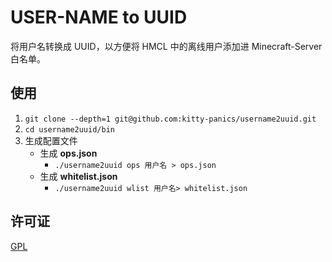 # USER-NAME to UUID

将用户名转换成 UUID，以方便将 HMCL 中的离线用户添加进 Minecraft-Server 白名单。

## 使用

1. `git clone --depth=1 git@github.com:kitty-panics/username2uuid.git`
2. `cd username2uuid/bin`
3. 生成配置文件
    + 生成 **ops.json**
        + `./username2uuid ops 用户名 > ops.json`
    + 生成 **whitelist.json**
        + `./username2uuid wlist 用户名> whitelist.json`

## 许可证

[GPL]

[GPL]: ./LICENSE
